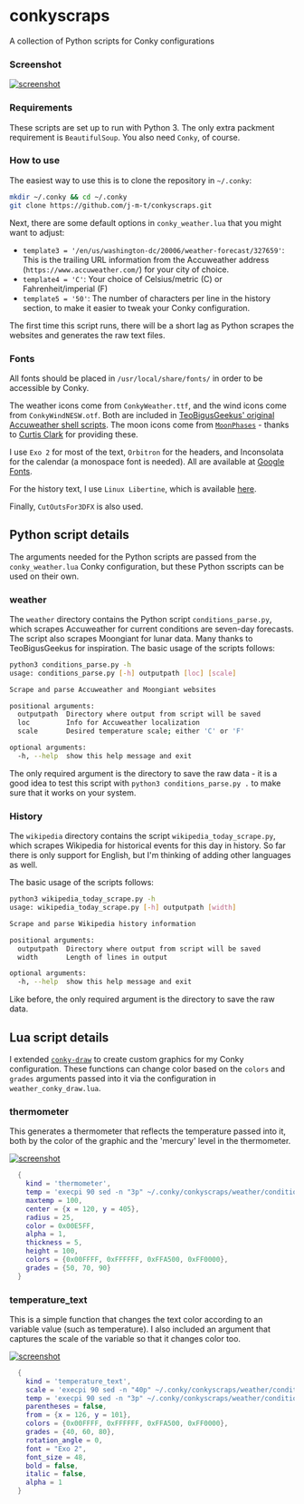 # conkyscraps
A collection of Python scripts for Conky configurations

### Screenshot
[![screenshot](https://github.com/j-m-t/conkyscraps/blob/master/img/conky_weather.png)](https://github.com/j-m-t/conkyscraps/blob/master/img/conky_weather.png)

### Requirements
These scripts are set up to run with Python 3. The only extra packment requirement is ```BeautifulSoup```.  You also need ```Conky```, of course.

### How to use
The easiest way to use this is to clone the repository in `~/.conky`:

```bash
mkdir ~/.conky && cd ~/.conky
git clone https://github.com/j-m-t/conkyscraps.git
```

Next, there are some default options in `conky_weather.lua` that you might want to adjust:

* `template3 = '/en/us/washington-dc/20006/weather-forecast/327659'`: This is the trailing URL information from the Accuweather address (`https://www.accuweather.com/`) for your city of choice.
* `template4 = 'C'`: Your choice of Celsius/metric (C) or Fahrenheit/imperial (F)
* `template5 = '50'`: The number of characters per line in the history section, to make it easier to tweak your Conky configuration.

The first time this script runs, there will be a short lag as Python scrapes the websites and generates the raw text files.

### Fonts
All fonts should be placed in `/usr/local/share/fonts/` in order to be accessible by Conky.

The weather icons come from `ConkyWeather.ttf`, and the wind icons come from `ConkyWindNESW.otf`.  Both are included in [TeoBigusGeekus' original Accuweather shell scripts](http://bit.ly/1_11-11-17). The moon icons come from [`MoonPhases`](https://www.dafont.com/moon-phases.font) - thanks to [Curtis Clark](https://www.cpp.edu/~jcclark/) for providing these.

I use `Exo 2` for most of the text, `Orbitron` for the headers, and Inconsolata for the calendar (a monospace font is needed).  All are available at [Google Fonts](https://fonts.google.com/?selection.family=Exo+2|Inconsolata|Orbitron).

For the history text, I use `Linux Libertine`, which is available [here](http://libertine-fonts.org/download/).

Finally, `CutOutsFor3DFX` is also used.

## Python script details

The arguments needed for the Python scripts are passed from the `conky_weather.lua` Conky configuration, but these Python sscripts can be used on their own.

### weather
The `weather` directory contains the Python script `conditions_parse.py`, which scrapes Accuweather for current conditions are seven-day forecasts.  The script also scrapes Moongiant for lunar data.  Many thanks to TeoBigusGeekus for inspiration.  The basic usage of the scripts follows:
```bash
python3 conditions_parse.py -h
usage: conditions_parse.py [-h] outputpath [loc] [scale]

Scrape and parse Accuweather and Moongiant websites

positional arguments:
  outputpath  Directory where output from script will be saved
  loc         Info for Accuweather localization
  scale       Desired temperature scale; either 'C' or 'F'

optional arguments:
  -h, --help  show this help message and exit
```
The only required argument is the directory to save the raw data - it is a good idea to test this script with `python3 conditions_parse.py .` to make sure that it works on your system.

### History
The `wikipedia` directory contains the script `wikipedia_today_scrape.py`, which scrapes Wikipedia for historical events for this day in history.  So far there is only support for English, but I'm thinking of adding other languages as well.

The basic usage of the scripts follows:
```bash
python3 wikipedia_today_scrape.py -h
usage: wikipedia_today_scrape.py [-h] outputpath [width]

Scrape and parse Wikipedia history information

positional arguments:
  outputpath  Directory where output from script will be saved
  width       Length of lines in output

optional arguments:
  -h, --help  show this help message and exit
```
Like before, the only required argument is the directory to save the raw data.

## Lua script details

I extended [`conky-draw`](https://github.com/fisadev/conky-draw) to create custom graphics for my Conky configuration.  These functions can change color based on the `colors` and `grades` arguments passed into it via the configuration in `weather_conky_draw.lua`.

### thermometer

This generates a thermometer that reflects the temperature passed into it, both by the color of the graphic and the 'mercury' level in the thermometer.

[![screenshot](https://github.com/j-m-t/conkyscraps/blob/master/img/thermometer.png)](https://github.com/j-m-t/conkyscraps/blob/master/img/thermometer.png)

```lua
  {
    kind = 'thermometer',
    temp = 'execpi 90 sed -n "3p" ~/.conky/conkyscraps/weather/conditions',
    maxtemp = 100,
    center = {x = 120, y = 405},
    radius = 25,
    color = 0x00E5FF,
    alpha = 1,
    thickness = 5,
    height = 100,
    colors = {0x00FFFF, 0xFFFFFF, 0xFFA500, 0xFF0000},
    grades = {50, 70, 90}
  }
```

### temperature_text

This is a simple function that changes the text color according to an variable value (such as temperature).  I also included an argument that captures the scale of the variable so that it changes color too.

[![screenshot](https://github.com/j-m-t/conkyscraps/blob/master/img/temperature.png)](https://github.com/j-m-t/conkyscraps/blob/master/img/temperature.png)

```lua
  {
    kind = 'temperature_text',
    scale = 'execpi 90 sed -n "40p" ~/.conky/conkyscraps/weather/conditions',
    temp = 'execpi 90 sed -n "3p" ~/.conky/conkyscraps/weather/conditions',
    parentheses = false,
    from = {x = 126, y = 101},
    colors = {0x00FFFF, 0xFFFFFF, 0xFFA500, 0xFF0000},
    grades = {40, 60, 80},
    rotation_angle = 0,
    font = "Exo 2",
    font_size = 48,
    bold = false,
    italic = false,
    alpha = 1
  }
```
